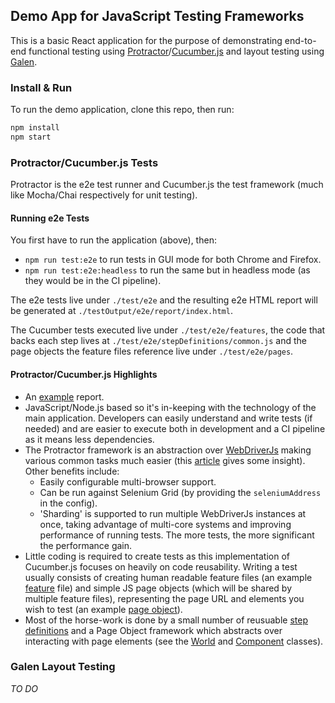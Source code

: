 ## Demo App for JavaScript Testing Frameworks
This is a basic React application for the purpose of demonstrating end-to-end functional testing using [Protractor](http://www.protractortest.org/#/)/[Cucumber.js](https://github.com/cucumber/cucumber-js) and layout testing using [Galen](http://galenframework.com/).

### Install & Run
To run the demo application, clone this repo, then run:
```bash
npm install
npm start
```

### Protractor/Cucumber.js Tests
Protractor is the e2e test runner and Cucumber.js the test framework (much like Mocha/Chai respectively for unit testing).

#### Running e2e Tests
You first have to run the application (above), then:
* `npm run test:e2e` to run tests in GUI mode for both Chrome and Firefox.
* `npm run test:e2e:headless` to run the same but in headless mode (as they would be in the CI pipeline).

The e2e tests live under `./test/e2e` and the resulting e2e HTML report will be generated at `./testOutput/e2e/report/index.html`.

The Cucumber tests executed live under `./test/e2e/features`, the code that backs each step lives at `./test/e2e/stepDefinitions/common.js` and the page objects the feature files reference live under `./test/e2e/pages`.

#### Protractor/Cucumber.js Highlights
* An [example](http://protractor.s3-website-eu-west-1.amazonaws.com/) report.
* JavaScript/Node.js based so it's in-keeping with the technology of the main application. Developers can easily understand and write tests (if needed) and are easier to execute both in development and a CI pipeline as it means less dependencies.
* The Protractor framework is an abstraction over [WebDriverJs](https://github.com/SeleniumHQ/selenium/wiki/WebDriverJs) making various common tasks much easier (this [article](http://testautomation.applitools.com/post/94994807787/protractor-vs-selenium-which-is-easier) gives some insight). Other benefits include:
  * Easily configurable multi-browser support.
  * Can be run against Selenium Grid (by providing the `seleniumAddress` in the config).
  * 'Sharding' is supported to run multiple WebDriverJs instances at once, taking advantage of multi-core systems and improving performance of running tests. The more tests, the more significant the performance gain.
* Little coding is required to create tests as this implementation of Cucumber.js focuses on heavily on code reusability. Writing a test usually consists of creating human readable feature files (an example [feature](https://github.com/operation-orange/js-testing-frameworks-demo/blob/master/test/e2e/features/default/contactPage/contactForm.feature) file) and simple JS page objects (which will be shared by multiple feature files), representing the page URL and elements you wish to test (an example [page object](https://github.com/operation-orange/js-testing-frameworks-demo/blob/master/test/e2e/pages/default/Contact.js)).
* Most of the horse-work is done by a small number of reusuable [step definitions](https://github.com/operation-orange/js-testing-frameworks-demo/blob/master/test/e2e/stepDefinitions/common.js) and a Page Object framework which abstracts over interacting with page elements (see the [World](https://github.com/operation-orange/js-testing-frameworks-demo/blob/master/test/e2e/support/world.js) and [Component](https://github.com/operation-orange/js-testing-frameworks-demo/blob/master/test/e2e/Component.js) classes).

### Galen Layout Testing
_TO DO_
